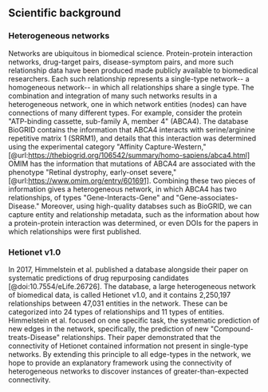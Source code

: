 ## Scientific background

### Heterogeneous networks
Networks are ubiquitous in biomedical science.
Protein-protein interaction networks, drug-target pairs, disease-symptom pairs, and more such relationship data have been produced made publicly available to biomedical researchers.
Each such relationship represents a single-type network-- a homogeneous network-- in which all relationships share a single type.
The combination and integration of many such networks results in a heterogeneous network, one in which network entities (nodes) can have connections of many different types.
For example, consider the protein "ATP-binding cassette, sub-family A, member 4" (ABCA4).
The database BioGRID contains the information that ABCA4 interacts with  serine/arginine repetitive matrix 1 (SRRM1), and details that this interaction was determined using the experimental category "Affinity Capture-Western," [@url:https://thebiogrid.org/106542/summary/homo-sapiens/abca4.html]
OMIM has the information that mutations of ABCA4 are associated with the phenotype "Retinal dystrophy, early-onset severe," [@url:https://www.omim.org/entry/601691].
Combining these two pieces of information gives a heterogeneous network, in which ABCA4 has two relationships, of types "Gene-Interacts-Gene" and "Gene-associates-Disease."
Moreover, using high-quality databses such as BioGRID, we can capture entity and relationship metadata, such as the information about how a protein-protein interaction was determined, or even DOIs for the papers in which relationships were first published.

### Hetionet v1.0
In 2017, Himmelstein et al. published a database alongside their paper on systematic predictions of drug repurposing candidates [@doi:10.7554/eLife.26726].
The database, a large heterogeneous network of biomedical data, is called Hetionet v1.0, and it contains 2,250,197 relationships between 47,031 entities in the network.
These can be categorized into 24 types of relationships and 11 types of entities.
Himmelstein et al. focused on one specific task, the systematic prediction of new edges in the network, specifically, the prediction of new "Compound-treats-Disease" relationships.
Their paper demonstrated that the connectivity of Hetionet contained information not present in single-type networks.
By extending this principle to all edge-types in the network, we hope to provide an explanatory framework using the connectivity of heterogeneous networks to discover instances of greater-than-expected connectivity.

